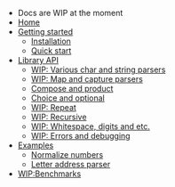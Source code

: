 * Docs are WIP at the moment
* [Home](/)
* [Getting started](getting_started.md)
  * [Installation](getting_started.md#installation)
  * [Quick start](getting_started.md#usage)
* [Library API](parsers.md)
  * [WIP: Various char and string parsers]()
  * [WIP: Map and capture parsers]()
  * [Compose and product](compose_and_product.md)
  * [Choice and optional](choice_and_optional.md)
  * [WIP: Repeat]()
  * [WIP: Recursive]()
  * [WIP: Whitespace, digits and etc.]()
  * [WIP: Errors and debugging]()
* [Examples](normalize_numbers.md)
  * [Normalize numbers](normalize_numbers.md#normalize-numbers) 
  * [Letter address parser](letter.md)
* [WIP:Benchmarks]()